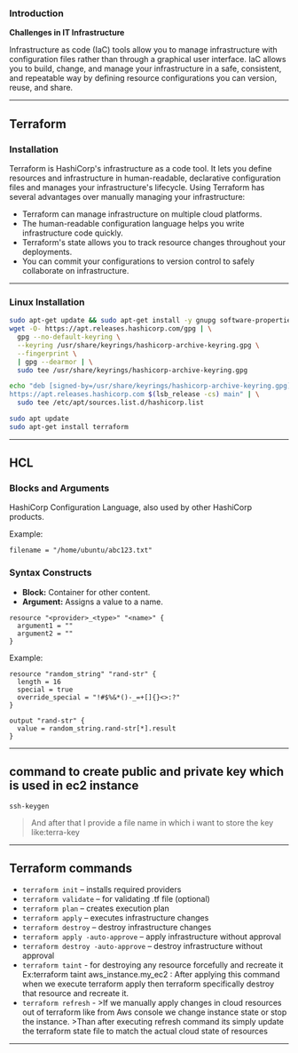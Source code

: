 ### Introduction

**Challenges in IT Infrastructure**

Infrastructure as code (IaC) tools allow you to manage infrastructure with configuration files rather than through a graphical user interface. IaC allows you to build, change, and manage your infrastructure in a safe, consistent, and repeatable way by defining resource configurations you can version, reuse, and share.

---

## Terraform

### Installation

Terraform is HashiCorp's infrastructure as a code tool. It lets you define resources and infrastructure in human-readable, declarative configuration files and manages your infrastructure's lifecycle. Using Terraform has several advantages over manually managing your infrastructure:

- Terraform can manage infrastructure on multiple cloud platforms.
- The human-readable configuration language helps you write infrastructure code quickly.
- Terraform's state allows you to track resource changes throughout your deployments.
- You can commit your configurations to version control to safely collaborate on infrastructure.

---

### Linux Installation

```bash
sudo apt-get update && sudo apt-get install -y gnupg software-properties-common
wget -O- https://apt.releases.hashicorp.com/gpg | \
  gpg --no-default-keyring \
  --keyring /usr/share/keyrings/hashicorp-archive-keyring.gpg \
  --fingerprint \
  | gpg --dearmor | \
  sudo tee /usr/share/keyrings/hashicorp-archive-keyring.gpg

echo "deb [signed-by=/usr/share/keyrings/hashicorp-archive-keyring.gpg] \
https://apt.releases.hashicorp.com $(lsb_release -cs) main" | \
  sudo tee /etc/apt/sources.list.d/hashicorp.list

sudo apt update
sudo apt-get install terraform
```

---

## HCL

### Blocks and Arguments

HashiCorp Configuration Language, also used by other HashiCorp products.

Example:
```hcl
filename = "/home/ubuntu/abc123.txt"
```

### Syntax Constructs

- **Block:** Container for other content.
- **Argument:** Assigns a value to a name.

```hcl
resource "<provider>_<type>" "<name>" {
  argument1 = ""
  argument2 = ""
}
```

Example:

```hcl
resource "random_string" "rand-str" {
  length = 16
  special = true
  override_special = "!#$%&*()-_=+[]{}<>:?"
}

output "rand-str" {
  value = random_string.rand-str[*].result
}
```
---

## command to create public and private key which is used in ec2 instance

```hcl
ssh-keygen
```
> And after that I provide a file name in which i want to store the key like:terra-key
---

## Terraform commands

- `terraform init` – installs required providers
- `terraform validate` – for validating .tf file (optional)
- `terraform plan` – creates execution plan
- `terraform apply` – executes infrastructure changes
- `terraform destroy` – destroy infrastructure changes
- `terraform apply -auto-approve` – apply infrastructure without approval
- `terraform destroy -auto-approve` – destroy infrastructure without approval
- `terraform taint` - for destroying any resource forcefully and recreate it 
                      Ex:terraform taint aws_instance.my_ec2  : After applying this command when we execute terraform apply then terraform specifically destroy that resource and recreate it.
- `terraform refresh` - >If we manually apply changes in cloud resources out of terraform like from Aws console we change
                        instance state or stop the instance.
                        >Than after executing refresh command its simply update the terraform state file to match the
                        actual cloud state of resources
---


